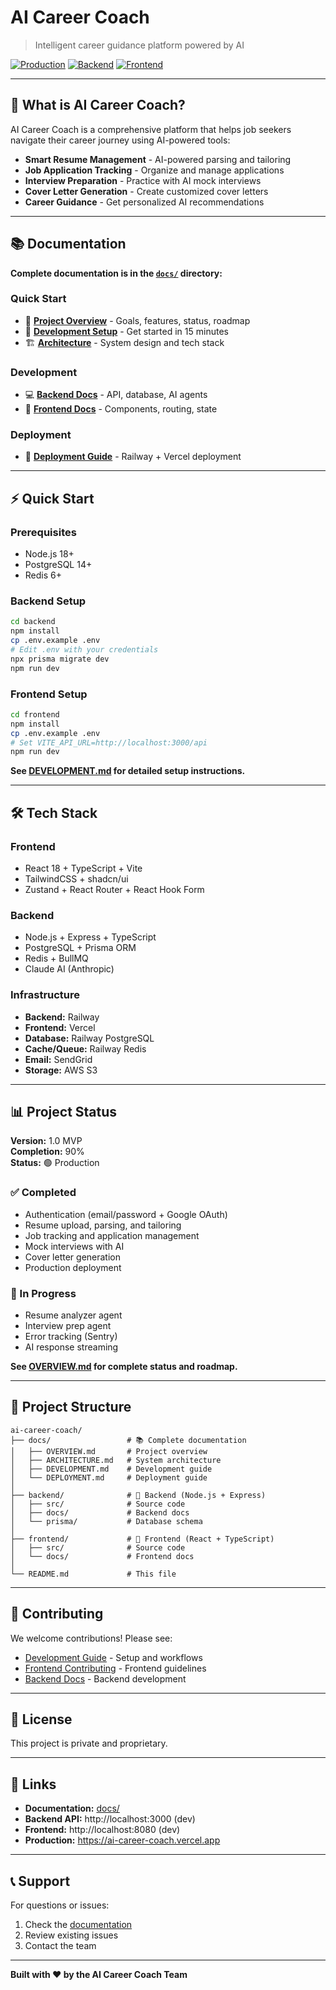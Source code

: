 # AI Career Coach

> Intelligent career guidance platform powered by AI

[![Production](https://img.shields.io/badge/status-production-success)](https://ai-career-coach.vercel.app)
[![Backend](https://img.shields.io/badge/backend-Railway-purple)](https://railway.app)
[![Frontend](https://img.shields.io/badge/frontend-Vercel-black)](https://vercel.com)

---

## 🎯 What is AI Career Coach?

AI Career Coach is a comprehensive platform that helps job seekers navigate their career journey using AI-powered tools:

- **Smart Resume Management** - AI-powered parsing and tailoring
- **Job Application Tracking** - Organize and manage applications
- **Interview Preparation** - Practice with AI mock interviews
- **Cover Letter Generation** - Create customized cover letters
- **Career Guidance** - Get personalized AI recommendations

---

## 📚 Documentation

**Complete documentation is in the [`docs/`](./docs/) directory:**

### Quick Start
- 📖 **[Project Overview](./docs/OVERVIEW.md)** - Goals, features, status, roadmap
- 🚀 **[Development Setup](./docs/DEVELOPMENT.md)** - Get started in 15 minutes
- 🏗️ **[Architecture](./docs/ARCHITECTURE.md)** - System design and tech stack

### Development
- 💻 **[Backend Docs](./backend/docs/README.md)** - API, database, AI agents
- 🎨 **[Frontend Docs](./frontend/docs/README.md)** - Components, routing, state

### Deployment
- 🚀 **[Deployment Guide](./docs/DEPLOYMENT.md)** - Railway + Vercel deployment

---

## ⚡ Quick Start

### Prerequisites
- Node.js 18+
- PostgreSQL 14+
- Redis 6+

### Backend Setup
```bash
cd backend
npm install
cp .env.example .env
# Edit .env with your credentials
npx prisma migrate dev
npm run dev
```

### Frontend Setup
```bash
cd frontend
npm install
cp .env.example .env
# Set VITE_API_URL=http://localhost:3000/api
npm run dev
```

**See [DEVELOPMENT.md](./docs/DEVELOPMENT.md) for detailed setup instructions.**

---

## 🛠️ Tech Stack

### Frontend
- React 18 + TypeScript + Vite
- TailwindCSS + shadcn/ui
- Zustand + React Router + React Hook Form

### Backend
- Node.js + Express + TypeScript
- PostgreSQL + Prisma ORM
- Redis + BullMQ
- Claude AI (Anthropic)

### Infrastructure
- **Backend:** Railway
- **Frontend:** Vercel
- **Database:** Railway PostgreSQL
- **Cache/Queue:** Railway Redis
- **Email:** SendGrid
- **Storage:** AWS S3

---

## 📊 Project Status

**Version:** 1.0 MVP  
**Completion:** 90%  
**Status:** 🟢 Production

### ✅ Completed
- Authentication (email/password + Google OAuth)
- Resume upload, parsing, and tailoring
- Job tracking and application management
- Mock interviews with AI
- Cover letter generation
- Production deployment

### 🚧 In Progress
- Resume analyzer agent
- Interview prep agent
- Error tracking (Sentry)
- AI response streaming

**See [OVERVIEW.md](./docs/OVERVIEW.md) for complete status and roadmap.**

---

## 📁 Project Structure

```
ai-career-coach/
├── docs/                 # 📚 Complete documentation
│   ├── OVERVIEW.md       # Project overview
│   ├── ARCHITECTURE.md   # System architecture
│   ├── DEVELOPMENT.md    # Development guide
│   └── DEPLOYMENT.md     # Deployment guide
│
├── backend/              # 🔧 Backend (Node.js + Express)
│   ├── src/              # Source code
│   ├── docs/             # Backend docs
│   └── prisma/           # Database schema
│
├── frontend/             # 🎨 Frontend (React + TypeScript)
│   ├── src/              # Source code
│   └── docs/             # Frontend docs
│
└── README.md             # This file
```

---

## 🤝 Contributing

We welcome contributions! Please see:
- [Development Guide](./docs/DEVELOPMENT.md) - Setup and workflows
- [Frontend Contributing](./frontend/docs/CONTRIBUTING.md) - Frontend guidelines
- [Backend Docs](./backend/docs/README.md) - Backend development

---

## 📝 License

This project is private and proprietary.

---

## 🔗 Links

- **Documentation:** [docs/](./docs/)
- **Backend API:** http://localhost:3000 (dev)
- **Frontend:** http://localhost:8080 (dev)
- **Production:** https://ai-career-coach.vercel.app

---

## 📞 Support

For questions or issues:
1. Check the [documentation](./docs/)
2. Review existing issues
3. Contact the team

---

**Built with ❤️ by the AI Career Coach Team**
